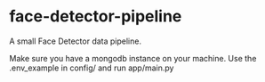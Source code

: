 # face-detector-pipeline
A small Face Detector data pipeline.

Make sure you have a mongodb instance on your machine.
Use the .env_example in config/ and run app/main.py
